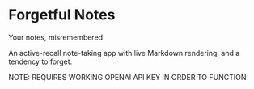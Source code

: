 # Forgetful Notes

Your notes, misremembered

An active-recall note-taking app with live Markdown rendering, and a tendency to forget.

NOTE: REQUIRES WORKING OPENAI API KEY IN ORDER TO FUNCTION
